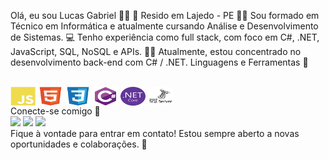 Olá, eu sou Lucas Gabriel 👋🏻
🏡 Resido em Lajedo - PE
👨‍🎓 Sou formado em Técnico em Informática e atualmente cursando Análise e Desenvolvimento de Sistemas.
💻 Tenho experiência como full stack, com foco em C#, .NET, JavaScript, SQL, NoSQL e APIs.
👨‍💻 Atualmente, estou concentrado no desenvolvimento back-end com C# / .NET.
Linguagens e Ferramentas 🚀
<div style="display: inline_block"><br>
  <img align="center" alt="JavaScript" height="30" width="40" src="https://raw.githubusercontent.com/devicons/devicon/master/icons/javascript/javascript-plain.svg">
  <img align="center" alt="HTML5" height="30" width="40" src="https://raw.githubusercontent.com/devicons/devicon/master/icons/html5/html5-original.svg">
  <img align="center" alt="CSS3" height="30" width="40" src="https://raw.githubusercontent.com/devicons/devicon/master/icons/css3/css3-original.svg">
  <img align="center" alt="C#" height="30" width="40" src="https://raw.githubusercontent.com/devicons/devicon/2ae2a900d2f041da66e950e4d48052658d850630/icons/csharp/csharp-original.svg">
  <img align="center" alt=".NET" height="30" width="40" src="https://raw.githubusercontent.com/devicons/devicon/2ae2a900d2f041da66e950e4d48052658d850630/icons/dotnetcore/dotnetcore-original.svg">
  <img align="center" alt="SQL Server" height="30" width="40" src="https://raw.githubusercontent.com/devicons/devicon/2ae2a900d2f041da66e950e4d48052658d850630/icons/microsoftsqlserver/microsoftsqlserver-plain-wordmark.svg">
</div>
Conecte-se comigo 📲
<div>
  <a href="https://www.instagram.com/lucasgabriel_luke/" target="_blank"><img src="https://img.shields.io/badge/-Instagram-%23E4405F?style=for-the-badge&logo=instagram&logoColor=white" target="_blank"></a>
  <a href="https://www.linkedin.com/in/lucas-lgss/" target="_blank"><img src="https://img.shields.io/badge/-LinkedIn-%230077B5?style=for-the-badge&logo=linkedin&logoColor=white" target="_blank"></a>
  <a href="mailto:lg.lajedo2@gmail.com"><img src="https://img.shields.io/badge/-Email-%2333?style=for-the-badge&logo=gmail&logoColor=white" target="_blank"></a>
</div>
Fique à vontade para entrar em contato! Estou sempre aberto a novas oportunidades e colaborações. 🚀
